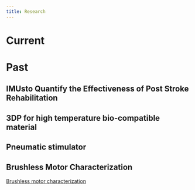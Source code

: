 ```yaml
---
title: Research
---
```


# Current


# Past

## IMUsto Quantify the Effectiveness of Post Stroke Rehabilitation

## 3DP for high temperature bio-compatible material

## Pneumatic stimulator

## Brushless Motor Characterization
[Brushless motor characterization](/Project1)
